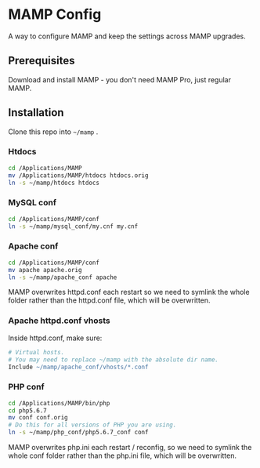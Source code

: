 # MAMP Config

A way to configure MAMP and keep the settings across MAMP upgrades.

## Prerequisites

Download and install MAMP - you don't need MAMP Pro, just regular MAMP.

## Installation

Clone this repo into `~/mamp` .

### Htdocs

```bash
cd /Applications/MAMP
mv /Applications/MAMP/htdocs htdocs.orig
ln -s ~/mamp/htdocs htdocs
```

### MySQL conf

```bash
cd /Applications/MAMP/conf
ln -s ~/mamp/mysql_conf/my.cnf my.cnf
```


### Apache conf

```bash
cd /Applications/MAMP/conf
mv apache apache.orig
ln -s ~/mamp/apache_conf apache
```

MAMP overwrites httpd.conf each restart so we need to symlink the whole folder rather than the httpd.conf file, which will be overwritten.


### Apache httpd.conf vhosts

Inside httpd.conf, make sure:

```apache
# Virtual hosts.
# You may need to replace ~/mamp with the absolute dir name.
Include ~/mamp/apache_conf/vhosts/*.conf
```


### PHP conf

```bash
cd /Applications/MAMP/bin/php
cd php5.6.7
mv conf conf.orig
# Do this for all versions of PHP you are using.
ln -s ~/mamp/php_conf/php5.6.7_conf conf
```

MAMP overwrites php.ini each restart / reconfig, so we need to symlink the whole conf folder rather than the php.ini file, which will be overwritten.


